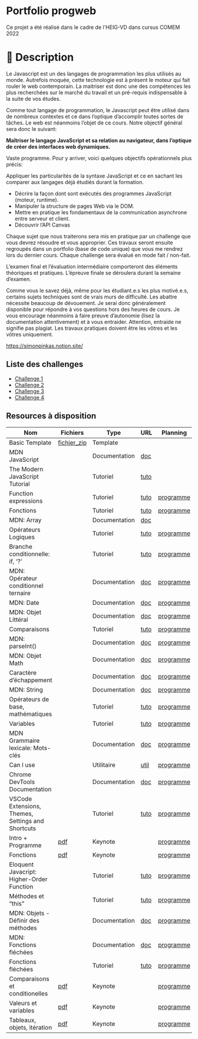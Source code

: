 # Portfolio progweb
Ce projet a été réalisé dans le cadre de l'HEIG-VD dans cursus COMEM 2022

# 📜  Description

Le Javascript est un des langages de programmation les plus utilisés au monde. Autrefois moquée, cette technologie est à présent le moteur qui fait rouler le web contemporain. La maitriser est donc une des compétences les plus recherchées sur le marché du travail et un pré-requis indispensable à la suite de vos études. 

Comme tout langage de programmation, le Javascript peut être utilisé dans de nombreux contextes et ce dans l’optique d’accomplir toutes sortes de tâches. Le web est néanmoins l’objet de ce cours. Notre objectif général sera donc le suivant: 

**Maîtriser le langage JavaScript et sa relation au navigateur, dans l’optique de créer des interfaces web dynamiques.**

Vaste programme. Pour y arriver, voici quelques objectifs opérationnels plus précis: 

Appliquer les particularités de la syntaxe JavaScript et ce en sachant les comparer aux langages déjà étudiés durant la formation.

- Décrire la façon dont sont exécutés des programmes JavaScript (moteur, runtime).
- Manipuler la structure de pages Web via le DOM.
- Mettre en pratique les fondamentaux de la communication asynchrone entre serveur et client.
- Découvrir l’API Canvas

Chaque sujet que nous traiterons sera mis en pratique par un challenge que vous devrez résoudre et vous approprier. Ces travaux seront ensuite regroupés dans un portfolio (base de code unique) que vous me rendrez lors du dernier cours. Chaque challenge sera évalué en mode fait / non-fait. 

L’examen final et l’évaluation intermédiaire comporteront des éléments théoriques et pratiques. L’épreuve finale se déroulera durant la semaine d’examen.

Comme vous le savez déjà, même pour les étudiant.e.s les plus motivé.e.s, certains sujets techniques sont de vrais murs de difficulté. Les abattre nécessite beaucoup de dévouement. Je serai donc généralement disponible pour répondre à vos questions hors des heures de cours. Je vous encourage néanmoins à faire preuve d’autonomie (lisez la documentation attentivement) et à vous entraider. Attention, entraide ne signifie pas plagiat. Les travaux pratiques doivent être les vôtres et les vôtres uniquement.

https://simonpinkas.notion.site/


## Liste des challenges
- [Challenge 1](https://kuasar-mknd.github.io/Progweb-Portfolio/challenge-1)
- [Challenge 2](https://kuasar-mknd.github.io/Progweb-Portfolio/challenge-2)
- [Challenge 3](https://kuasar-mknd.github.io/Progweb-Portfolio/challenge-3)
- [Challenge 4](https://kuasar-mknd.github.io/Progweb-Portfolio/challenge-4)



## Resources à disposition
| **Nom**                                           | **Fichiers**                                                                                                                            | **Type**      | **URL**                                                                                              | **Planning**                                           |
|---------------------------------------------------|-----------------------------------------------------------------------------------------------------------------------------------------|---------------|------------------------------------------------------------------------------------------------------|--------------------------------------------------------|
| Basic Template                                    | [fichier_zip](https://s3-us-west-2.amazonaws.com/secure.notion-static.com/ef53cfd3-3b75-4bad-9f4d-d14cf657a732/progweb-template.zip)                   | Template      |                                                                                                      |                                                        |
| MDN JavaScript                                    |                                                                                                                                         | Documentation | [doc](https://developer.mozilla.org/fr/docs/Web/JavaScript/Guide)                                           |                                                        |
| The Modern JavaScript Tutorial                    |                                                                                                                                         | Tutoriel      | [tuto](https://javascript.info)                                                                              |                                                        |
| Function expressions                              |                                                                                                                                         | Tutoriel      | [tuto](https://fr.javascript.info/function-expressions)                                                      | [programme](https://www.notion.so/d1ef5c6b482f415ab0322fec96e6b0e1) |
| Fonctions                                         |                                                                                                                                         | Tutoriel      | [tuto](https://fr.javascript.info/function-basics)                                                           | [programme](https://www.notion.so/d1ef5c6b482f415ab0322fec96e6b0e1) |
| MDN: Array                                        |                                                                                                                                         | Documentation | [doc](https://developer.mozilla.org/fr/docs/Web/JavaScript/Reference/Global_Objects/Array)                  |                                                        |
| Opérateurs Logiques                               |                                                                                                                                         | Tutoriel      | [tuto](https://fr.javascript.info/logical-operators)                                                         | [programme](https://www.notion.so/252d7b1858584482a3abeeb2d63eb151) |
| Branche conditionnelle: if, ‘?’                   |                                                                                                                                         | Tutoriel      | [tuto](https://fr.javascript.info/ifelse)                                                                    | [programme](https://www.notion.so/252d7b1858584482a3abeeb2d63eb151) |
| MDN: Opérateur conditionnel ternaire              |                                                                                                                                         | Documentation | [doc](https://developer.mozilla.org/fr/docs/Web/JavaScript/Reference/Operators/Conditional_Operator)        | [programme](https://www.notion.so/a3b2bec79a0547dab62851bec9609c5f) |
| MDN: Date                                         |                                                                                                                                         | Documentation | [doc](https://developer.mozilla.org/fr/docs/Web/JavaScript/Reference/Global_Objects/Date)                   | [programme](https://www.notion.so/a3b2bec79a0547dab62851bec9609c5f) |
| MDN: Objet Littéral                               |                                                                                                                                         | Documentation | [doc](https://developer.mozilla.org/fr/docs/Web/JavaScript/Guide/Grammar_and_Types#les_littéraux_dobjets)   | [programme](https://www.notion.so/a3b2bec79a0547dab62851bec9609c5f) |
| Comparaisons                                      |                                                                                                                                         | Tutoriel      | [tuto](https://fr.javascript.info/comparison#comparaison-de-chaines-de-caracteres)                           | [programme](https://www.notion.so/252d7b1858584482a3abeeb2d63eb151) |
| MDN: parseInt()                                   |                                                                                                                                         | Documentation | [doc](https://developer.mozilla.org/fr/docs/Web/JavaScript/Reference/Global_Objects/parseInt)               | [programme](https://www.notion.so/252d7b1858584482a3abeeb2d63eb151) |
| MDN: Objet Math                                   |                                                                                                                                         | Documentation | [doc](https://developer.mozilla.org/fr/docs/Web/JavaScript/Reference/Global_Objects/Math)                   | [programme](https://www.notion.so/252d7b1858584482a3abeeb2d63eb151) |
| Caractère d’échappement                           |                                                                                                                                         | Documentation | [doc](https://fr.wikipedia.org/wiki/Caractère_d'échappement)                                                | [programme](https://www.notion.so/252d7b1858584482a3abeeb2d63eb151) |
| MDN: String                                       |                                                                                                                                         | Documentation | [doc](https://developer.mozilla.org/en-US/docs/Web/JavaScript/Reference/Global_Objects/String)              | [programme](https://www.notion.so/252d7b1858584482a3abeeb2d63eb151) |
| Opérateurs de base, mathématiques                 |                                                                                                                                         | Tutoriel      | [tuto](https://fr.javascript.info/operators)                                                                 | [programme](https://www.notion.so/252d7b1858584482a3abeeb2d63eb151) |
| Variables                                         |                                                                                                                                         | Tutoriel      | [tuto](https://fr.javascript.info/variables)                                                                 | [programme](https://www.notion.so/252d7b1858584482a3abeeb2d63eb151) |
| MDN Grammaire lexicale: Mots-clés                 |                                                                                                                                         | Documentation | [doc](https://developer.mozilla.org/fr/docs/Web/JavaScript/Reference/Lexical_grammar#mots-clés)             | [programme](https://www.notion.so/252d7b1858584482a3abeeb2d63eb151) |
| Can I use                                         |                                                                                                                                         | Utilitaire    | [util](https://caniuse.com)                                                                                  | [programme](https://www.notion.so/c3f2b5961564494f9b9c6d7c077faf0e) |
| Chrome DevTools Documentation                     |                                                                                                                                         | Documentation | [doc](https://developer.chrome.com/docs/devtools/overview/)                                                 | [programme](https://www.notion.so/c3f2b5961564494f9b9c6d7c077faf0e) |
| VSCode Extensions, Themes, Settings and Shortcuts |                                                                                                                                         | Tutoriel      | [tuto](https://www.youtube.com/watch?v=fJEbVCrEMSE&t=10s)                                                    | [programme](https://www.notion.so/c3f2b5961564494f9b9c6d7c077faf0e) |
| Intro + Programme                                 | [pdf](https://s3-us-west-2.amazonaws.com/secure.notion-static.com/b0c6e83b-bbab-4ab6-bc2c-ff9883360fab/1._Intro__Programme.pdf)                | Keynote       |                                                                                                      | [programme](https://www.notion.so/c3f2b5961564494f9b9c6d7c077faf0e) |
| Fonctions                                         | [pdf](https://s3-us-west-2.amazonaws.com/secure.notion-static.com/334b24a7-e85d-46e9-9076-b5b0c54b7ad7/05._Fonctions.pdf)                      | Keynote       |                                                                                                      | [programme](https://www.notion.so/d1ef5c6b482f415ab0322fec96e6b0e1) |
| Eloquent Javacript: Higher-Order Function         |                                                                                                                                         | Tutoriel      | [tuto](https://eloquentjavascript.net/05_higher_order.html)                                                  | [programme](https://www.notion.so/d1ef5c6b482f415ab0322fec96e6b0e1) |
| Méthodes et “this”                                |                                                                                                                                         | Tutoriel      | [tuto](https://fr.javascript.info/object-methods)                                                            | [programme](https://www.notion.so/d1ef5c6b482f415ab0322fec96e6b0e1) |
| MDN: Objets - Définir des méthodes                |                                                                                                                                         | Documentation | [doc](https://developer.mozilla.org/fr/docs/Web/JavaScript/Guide/Working_with_Objects#définir_des_méthodes) | [programme](https://www.notion.so/d1ef5c6b482f415ab0322fec96e6b0e1) |
| MDN: Fonctions fléchées                           |                                                                                                                                         | Documentation | [doc](https://developer.mozilla.org/fr/docs/Web/JavaScript/Reference/Functions/Arrow_functions)             | [programme](https://www.notion.so/d1ef5c6b482f415ab0322fec96e6b0e1) |
| Fonctions fléchées                                |                                                                                                                                         | Tutoriel      | [tuto](https://fr.javascript.info/arrow-functions-basics)                                                    | [programme](https://www.notion.so/d1ef5c6b482f415ab0322fec96e6b0e1) |
| Comparaisons et conditionelles                    | [pdf](https://s3-us-west-2.amazonaws.com/secure.notion-static.com/f10cbc5a-b227-4582-a7dd-72b3320327c9/03._Comparaisons_et_Conditionelles.pdf) | Keynote       |                                                                                                      | [programme](https://www.notion.so/252d7b1858584482a3abeeb2d63eb151) |
| Valeurs et variables                              | [pdf](https://s3-us-west-2.amazonaws.com/secure.notion-static.com/d83ce9a5-ec96-4caa-a52e-3c74813a3868/02._Valeurs_et_variables.pdf)           | Keynote       |                                                                                                      | [programme](https://www.notion.so/252d7b1858584482a3abeeb2d63eb151) |
| Tableaux, objets, itération                       | [pdf](https://s3-us-west-2.amazonaws.com/secure.notion-static.com/e6f5e483-45e7-4865-8fa4-d70966d45745/04._Tableaux_Objets_et_Iteration.pdf)   | Keynote       |                                                                                                      | [programme](https://www.notion.so/252d7b1858584482a3abeeb2d63eb151) |

